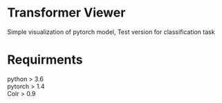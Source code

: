 # Transformer Viewer
Simple visualization of pytorch model, Test version for classification task

# Requirments
python > 3.6  
pytorch > 1.4  
Colr > 0.9  
